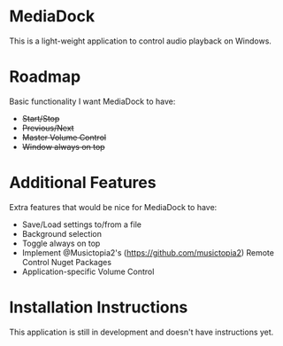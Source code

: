 # MediaDock
This is a light-weight application to control audio playback on Windows.

# Roadmap
Basic functionality I want MediaDock to have:
* ~~Start/Stop~~
* ~~Previous/Next~~
* ~~Master Volume Control~~
* ~~Window always on top~~

# Additional Features
Extra features that would be nice for MediaDock to have:
* Save/Load settings to/from a file
* Background selection
* Toggle always on top
* Implement @Musictopia2's (https://github.com/musictopia2) Remote Control Nuget Packages
* Application-specific Volume Control

# Installation Instructions
This application is still in development and doesn't have instructions yet.
